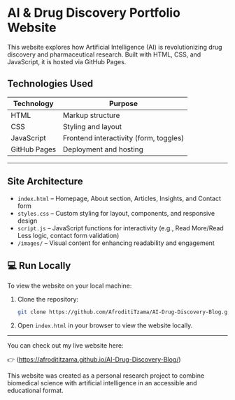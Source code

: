 # AI & Drug Discovery Portfolio Website

This website explores how Artificial Intelligence (AI) is revolutionizing drug discovery and pharmaceutical research. Built with HTML, CSS, and JavaScript, it is hosted via GitHub Pages.

##  Technologies Used

| Technology     | Purpose                                   |
|----------------|-------------------------------------------|
| HTML           | Markup structure                          |
| CSS            | Styling and layout                        |
| JavaScript     | Frontend interactivity (form, toggles)    |
| GitHub Pages   | Deployment and hosting                    |

---

##  Site Architecture

- `index.html` – Homepage, About section, Articles, Insights, and Contact form  
- `styles.css` – Custom styling for layout, components, and responsive design  
- `script.js` – JavaScript functions for interactivity (e.g., Read More/Read Less logic, contact form validation)  
- `/images/` – Visual content for enhancing readability and engagement


## 💻 Run Locally

To view the website on your local machine:

1. Clone the repository:
   ```bash
   git clone https://github.com/AfroditiTzama/AI-Drug-Discovery-Blog.git

2. Open `index.html` in your browser to view the website locally.


---

You can check out my live website here:

👉 (https://afrodititzama.github.io/AI-Drug-Discovery-Blog/)



   This website was created as a personal research project to combine biomedical science with artificial intelligence in an accessible and educational format.
